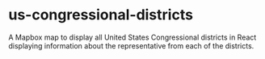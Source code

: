 # us-congressional-districts
A Mapbox map to display all United States Congressional districts in React displaying information about the representative from each of the districts.
